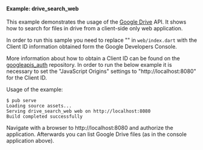 #### Example: drive_search_web

This example demonstrates the usage of the 
[Google Drive](https://developers.google.com/drive/) API. It shows
how to search for files in drive from a client-side only web application.

In order to run this sample you need to replace "<please fill in>" in 
`web/index.dart` with the Client ID information obtained form the
Google Developers Console.

More information about how to obtain a Client ID can be found on the
[googleapis_auth](https://github.com/dart-lang/googleapis_auth/blob/master/README.md) repository.
In order to run the below example it is necessary to set the
"JavaScript Origins" settings to "http://localhost:8080" for the Client ID.

Usage of the example:
```
$ pub serve
Loading source assets... 
Serving drive_search_web web on http://localhost:8080
Build completed successfully
```
Navigate with a browser to http://localhost:8080 and authorize the application.
Afterwards you can list Google Drive files (as in the console application
above).

